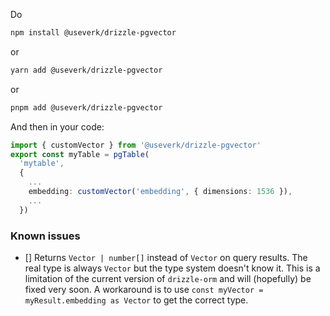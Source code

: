 Do

```sh
npm install @useverk/drizzle-pgvector
```

or

```sh
yarn add @useverk/drizzle-pgvector
```

or

```sh
pnpm add @useverk/drizzle-pgvector
```

And then in your code:

```ts
import { customVector } from '@useverk/drizzle-pgvector'
export const myTable = pgTable(
  'mytable',
  {
    ...
    embedding: customVector('embedding', { dimensions: 1536 }),
    ...
  })
```

### Known issues

-   [] Returns `Vector | number[]` instead of `Vector` on query results. The real type is always `Vector` but the type system doesn't know it. This is a limitation of the current version of `drizzle-orm` and will (hopefully) be fixed very soon.
    A workaround is to use `const myVector = myResult.embedding as Vector` to get the correct type.

